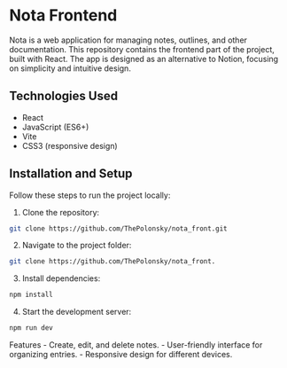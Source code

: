 # Nota Frontend

Nota is a web application for managing notes, outlines, and other documentation. This repository contains the frontend part of the project, built with React. The app is designed as an alternative to Notion, focusing on simplicity and intuitive design.

## Technologies Used
- React
- JavaScript (ES6+)
- Vite
- CSS3 (responsive design)

## Installation and Setup
Follow these steps to run the project locally:

1. Clone the repository:
  ```bash
  git clone https://github.com/ThePolonsky/nota_front.git
  ```

2.	Navigate to the project folder:
  ```bash
  git clone https://github.com/ThePolonsky/nota_front.
  ```

3.	Install dependencies:
  ```bash
  npm install
  ```

4.	Start the development server:
  ```bash
  npm run dev
  ```

Features
	- Create, edit, and delete notes.
	- User-friendly interface for organizing entries.
	- Responsive design for different devices.

